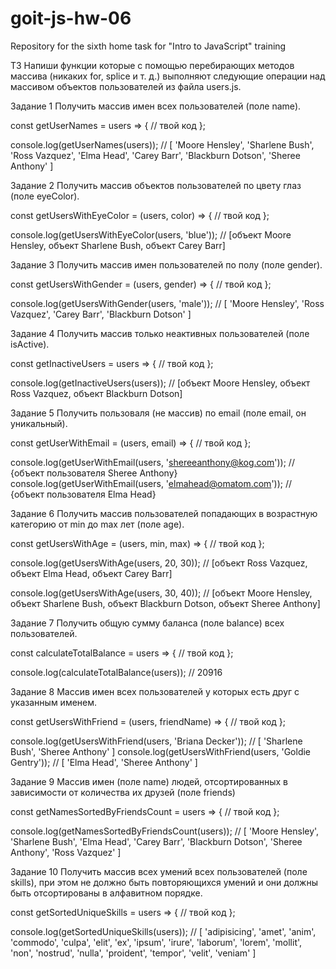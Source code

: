 # goit-js-hw-06
Repository for the sixth home task for "Intro to JavaScript" training

ТЗ
Напиши функции которые с помощью перебирающих методов массива (никаких for, splice и т. д.) выполняют следующие операции над массивом объектов пользователей из файла users.js.

  Задание 1
Получить массив имен всех пользователей (поле name).

const getUserNames = users => {
  // твой код
};

console.log(getUserNames(users));
// [ 'Moore Hensley', 'Sharlene Bush', 'Ross Vazquez', 'Elma Head', 'Carey Barr', 'Blackburn Dotson', 'Sheree Anthony' ]

  Задание 2
Получить массив объектов пользователей по цвету глаз (поле eyeColor).

const getUsersWithEyeColor = (users, color) => {
  // твой код
};

console.log(getUsersWithEyeColor(users, 'blue')); // [объект Moore Hensley, объект Sharlene Bush, объект Carey Barr]

  Задание 3
Получить массив имен пользователей по полу (поле gender).

const getUsersWithGender = (users, gender) => {
  // твой код
};

console.log(getUsersWithGender(users, 'male')); // [ 'Moore Hensley', 'Ross Vazquez', 'Carey Barr', 'Blackburn Dotson' ]

  Задание 4
Получить массив только неактивных пользователей (поле isActive).

const getInactiveUsers = users => {
  // твой код
};

console.log(getInactiveUsers(users)); // [объект Moore Hensley, объект Ross Vazquez, объект Blackburn Dotson]

  Задание 5
Получить пользоваля (не массив) по email (поле email, он уникальный).

const getUserWithEmail = (users, email) => {
  // твой код
};

console.log(getUserWithEmail(users, 'shereeanthony@kog.com')); // {объект пользователя Sheree Anthony}
console.log(getUserWithEmail(users, 'elmahead@omatom.com')); // {объект пользователя Elma Head}

  Задание 6
Получить массив пользователей попадающих в возрастную категорию от min до max лет (поле age).

const getUsersWithAge = (users, min, max) => {
  // твой код
};

console.log(getUsersWithAge(users, 20, 30)); // [объект Ross Vazquez, объект Elma Head, объект Carey Barr]

console.log(getUsersWithAge(users, 30, 40));
// [объект Moore Hensley, объект Sharlene Bush, объект Blackburn Dotson, объект Sheree Anthony]

  Задание 7
Получить общую сумму баланса (поле balance) всех пользователей.

const calculateTotalBalance = users => {
  // твой код
};

console.log(calculateTotalBalance(users)); // 20916

  Задание 8
Массив имен всех пользователей у которых есть друг с указанным именем.

const getUsersWithFriend = (users, friendName) => {
  // твой код
};

console.log(getUsersWithFriend(users, 'Briana Decker')); // [ 'Sharlene Bush', 'Sheree Anthony' ]
console.log(getUsersWithFriend(users, 'Goldie Gentry')); // [ 'Elma Head', 'Sheree Anthony' ]

  Задание 9
Массив имен (поле name) людей, отсортированных в зависимости от количества их друзей (поле friends)

const getNamesSortedByFriendsCount = users => {
  // твой код
};

console.log(getNamesSortedByFriendsCount(users));
// [ 'Moore Hensley', 'Sharlene Bush', 'Elma Head', 'Carey Barr', 'Blackburn Dotson', 'Sheree Anthony', 'Ross Vazquez' ]

  Задание 10
Получить массив всех умений всех пользователей (поле skills), при этом не должно быть повторяющихся умений и они должны быть отсортированы в алфавитном порядке.

const getSortedUniqueSkills = users => {
  // твой код
};

console.log(getSortedUniqueSkills(users));
// [ 'adipisicing', 'amet', 'anim', 'commodo', 'culpa', 'elit', 'ex', 'ipsum', 'irure', 'laborum', 'lorem', 'mollit', 'non', 'nostrud', 'nulla', 'proident', 'tempor', 'velit', 'veniam' ]
